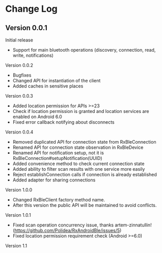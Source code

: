 Change Log
=============

Version 0.0.1
-------------

Initial release
* Support for main bluetooth operations (discovery, connection, read, write, notifications)

Version 0.0.2

* Bugfixes
* Changed API for instantiation of the client
* Added caches in sensitive places

Version 0.0.3
* Added location permission for APIs >=23
* Check if location permission is granted and location services are enabled on Android 6.0
* Fixed error callback notifying about disconnects

Version 0.0.4
* Removed duplicated API for connection state from RxBleConnection
* Renamed API for connection state observation in RxBleDevice
* Renamed API for notification setup, not it is RxBleConnection#setupNotification(UUID)
* Added convenience method to check current connection state
* Added ability to filter scan results with one service more easily
* Reject establishConnection calls if connection is already established
* Added adapter for sharing connections

Version 1.0.0
* Changed RxBleClient factory method name.
* After this version the public API will be maintained to avoid conflicts.

Version 1.0.1
* Fixed scan operation concurrency issue, thanks artem-zinnatullin!  (https://github.com/Polidea/RxAndroidBle/issues/5)
* Fixed location permission requirement check (Android >=6.0)

Version 1.1
